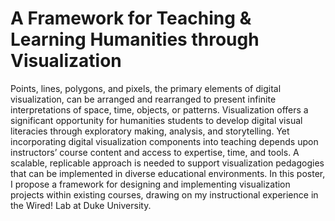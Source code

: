 # A Framework for Teaching & Learning Humanities through Visualization

Points, lines, polygons, and pixels, the primary elements of digital visualization, can be arranged and rearranged to present infinite interpretations of space, time, objects, or patterns. Visualization offers a significant opportunity for humanities students to develop digital visual literacies through exploratory making, analysis, and storytelling. Yet incorporating digital visualization components into teaching depends upon instructors’ course content and access to expertise, time, and tools. A scalable, replicable approach is needed to support visualization pedagogies that can be implemented in diverse educational environments. In this poster, I propose a framework for designing and implementing visualization projects within existing courses, drawing on my instructional experience in the Wired! Lab at Duke University. 
